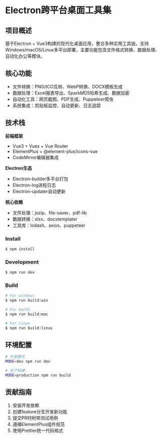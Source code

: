 # Electron跨平台桌面工具集

## 项目概述
基于Electron + Vue3构建的现代化桌面应用，整合多种实用工具链。支持Windows/macOS/Linux多平台部署，主要功能包含文件格式转换、数据处理、自动化办公等模块。

## 核心功能
- 文件转换：PNG/ICO互转、WebP转换、DOCX模板生成
- 数据处理：Excel报表导出、SparkMD5哈希生成、数据加密
- 自动化工具：网页截图、PDF生成、Puppeteer爬虫
- 系统集成：剪贴板监控、自动更新、日志追踪

## 技术栈
**前端框架**
- Vue3 + Vuex + Vue Router
- ElementPlus + @element-plus/icons-vue
- CodeMirror编辑器集成

**Electron生态**
- Electron-builder多平台打包
- Electron-log进程日志
- Electron-updater自动更新

**核心依赖**
- 文件处理：jszip、file-saver、pdf-lib
- 数据转换：xlsx、docxtemplater
- 工具库：lodash、axios、puppeteer

### Install

```bash
$ npm install
```

### Development

```bash
$ npm run dev
```

### Build

```bash
# For windows
$ npm run build:win

# For macOS
$ npm run build:mac

# For Linux
$ npm run build:linux
```

## 环境配置
```bash
# 开发模式
MODE=dev npm run dev

# 生产构建
MODE=production npm run build
```

## 贡献指南
1. 安装开发依赖
2. 创建feature分支开发新功能
3. 提交PR时附带测试用例
4. 遵循ElementPlus组件规范
5. 使用Prettier统一代码格式